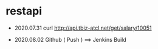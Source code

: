 # restapi

- 2020.07.31
curl http://api.tbiz-atcl.net/get/salary/10051

- 2020.08.02
Github ( Push ) ==> Jenkins Build